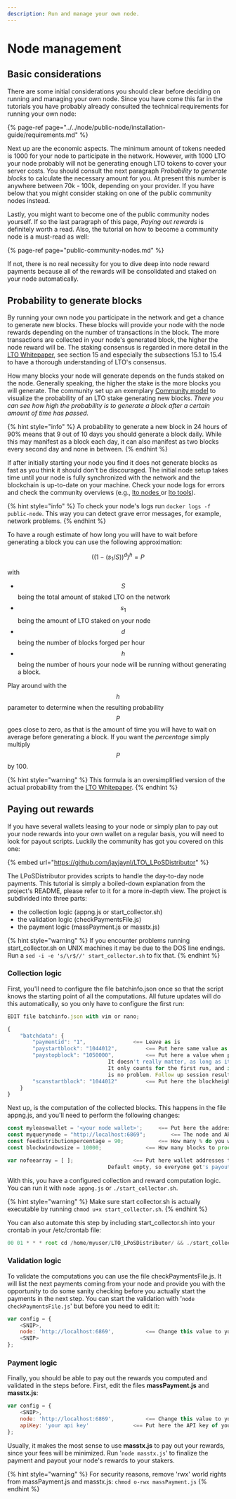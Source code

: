 ```yaml
---
description: Run and manage your own node.
---
```


# Node management

## Basic considerations

There are some initial considerations you should clear before deciding on running and managing your own node. Since you have come this far in the tutorials you have probably already consulted the technical requirements for running your own node:

{% page-ref page="../../node/public-node/installation-guide/requirements.md" %}

Next up are the economic aspects. The minimum amount of tokens needed is 1000 for your node to participate in the network. However, with 1000 LTO your node probably will not be generating enough LTO tokens to cover your server costs. You should consult the next paragraph _Probability to generate blocks_ to calculate the necessary amount for you. At present this number is anywhere between 70k - 100k, depending on your provider. If you have below that you might consider staking on one of the public community nodes instead.

Lastly, you might want to become one of the public community nodes yourself. If so the last paragraph of this page, _Paying out rewards_ is definitely worth a read. Also, the tutorial on how to become a community node is a must-read as well:

{% page-ref page="public-community-nodes.md" %}

If not, there is no real necessity for you to dive deep into node reward payments because all of the rewards will be consolidated and staked on your node automatically.

## Probability to generate blocks

By running your own node you participate in the network and get a chance to generate new blocks. These blocks will provide your node with the node rewards depending on the number of transactions in the block. The more transactions are collected in your node's generated block, the higher the node reward will be. The staking consensus is regarded in more detail in the [LTO Whitepaper](%20https://ltonetwork.com/documents/LTO%20Network%20-%20Technical%20Paper.pdf), see section 15 and especially the subsections 15.1 to 15.4 to have a thorough understanding of LTO's consensus.

How many blocks your node will generate depends on the funds staked on the node. Generally speaking, the higher the stake is the more blocks you will generate. The community set up an exemplary [Community model](https://docs.google.com/spreadsheets/u/0/d/1KcqI0Uay0ogJL8TILqKjESjiz0bwMrYeMz8k5TCUbHA/htmlview) to visualize the probability of an LTO stake generating new blocks. _There you can see how high the probability is to generate a block after a certain amount of time has passed._

{% hint style="info" %}
A probability to generate a new block in 24 hours of 90% means that 9 out of 10 days you should generate a block daily. While this may manifest as a block each day, it can also manifest as two blocks every second day and none in between.
{% endhint %}

If after initially starting your node you find it does not generate blocks as fast as you think it should don't be discouraged. The initial node setup takes time until your node is fully synchronized with the network and the blockchain is up-to-date on your machine. Check your node logs for errors and check the community overviews \(e.g., [lto nodes ](https://www.ltonod.es/)or [lto tools](https://lto.tools/nodes/)\). 

{% hint style="info" %}
To check your node's logs run `docker logs -f public-node`. This way you can detect grave error messages, for example, network problems.
{% endhint %}

To have a rough estimate of how long you will have to wait before generating a block you can use the following approximation:

$$
((1 - (s_1 / S ))^d)^h = P
$$

with

* $$S$$ being the total amount of staked LTO on the network
* $$s_1$$being the amount of LTO staked on your node
* $$d$$ being the number of blocks forged per hour
* $$h$$ being the number of hours your node will be running without generating a block.

Play around with the $$h$$ parameter to determine when the resulting probability $$P$$ goes close to zero, as that is the amount of time you will have to wait on average before generating a block. If you want the _percentage_ simply multiply $$P$$ by 100.

{% hint style="warning" %}
This formula is an oversimplified version of the actual probability from the [LTO Whitepaper](%20https://ltonetwork.com/documents/LTO%20Network%20-%20Technical%20Paper.pdf). 
{% endhint %}

## Paying out rewards

If you have several wallets leasing to your node or simply plan to pay out your node rewards into your own wallet on a regular basis, you will need to look for payout scripts. Luckily the community has got you covered on this one:

{% embed url="https://github.com/jayjaynl/LTO\_LPoSDistributor" %}

The LPoSDistributor provides scripts to handle the day-to-day node payments. This tutorial is simply a boiled-down explanation from the project's README, please refer to it for a more in-depth view. The project is subdivided into three parts:

* the collection logic \(appng.js or start\_collector.sh\)
* the validation logic \(checkPaymentsFile.js\)
* the payment logic \(massPayment.js or masstx.js\)

{% hint style="warning" %}
If you encounter problems running start\_collector.sh on UNIX machines it may be due to the DOS line endings. Run a `sed -i -e 's/\r$//' start_collector.sh` to fix that.
{% endhint %}

### Collection logic

First, you'll need to configure the file batchinfo.json once so that the script knows the starting point of all the computations. All future updates will do this automatically, so you only have to configure the first run:

```javascript
EDIT file batchinfo.json with vim or nano;

{
    "batchdata": {
        "paymentid": "1",				<== Leave as is
        "paystartblock": "1044012",			<== Put here same value as 'scanstartblock'. It's when payouts should start
        "paystopblock": "1050000",			<== Put here a value when payouts should stop (i.e. paystartblock+5000)
							    It doesn't really matter, as long as it is higher than paystartblock.
							    It only counts for the first run, and if no blocks were forged yet, that
							    is no problem. Follow up session results are just queued up in line :-))
        "scanstartblock": "1044012"			<== Put here the blockheight of the first ACTIVE lease
    }
}
```

Next up, is the computation of the collected blocks. This happens in the file appng.js, and you'll need to perform the following changes:

```javascript
const myleasewallet = '<your node wallet>';		<== Put here the address of the wallet that your node uses
const myquerynode = "http://localhost:6869";		<== The node and API port that you use (defaults to localhost)
const feedistributionpercentage = 90;			<== How many % do you want to share with your leasers (defaults to 90%)
const blockwindowsize = 10000;				<== How many blocks to process for every subsequent paymentcycle.

var nofeearray = [ ];					<== Put here wallet addresses that you want to exclude from payments,
							    Default empty, so everyone get's payouts
```

With this, you have a configured collection and reward computation logic. You can run it with `node appng.js` or `./start_collector.sh`.

{% hint style="warning" %}
Make sure start collector.sh is actually executable by running `chmod u+x start_collector.sh`. 
{% endhint %}

You can also automate this step by including start\_collector.sh into your crontab in your /etc/crontab file:

```javascript
00 01 * * * root cd /home/myuser/LTO_LPoSDistributor/ && ./start_collector.sh
```

### Validation logic

To validate the computations you can use the file checkPaymentsFile.js. It will list the next payments coming from your node and provide you with the opportunity to do some sanity checking before you actually start the payments in the next step. You can start the validation with '`node checkPaymentsFile.js`' but before you need to edit it:

```javascript
var config = {
    <SNIP>,
    node: 'http://localhost:6869',			<== Change this value to your blockchain node/API port (defaults to localhost)
    <SNIP>
};
```

### Payment logic

Finally, you should be able to pay out the rewards you computed and validated in the steps before. First, edit the files **massPayment.js** and **masstx.js**:

```javascript
var config = {
    <SNIP>,
    node: 'http://localhost:6869',			<== Change this value to your blockchain node/API port (defaults to localhost)
    apiKey: 'your api key'				<== Put here the API key of your lto node
};
```

Usually, it makes the most sense to use **masstx.js** to pay out your rewards, since your fees will be minimized. Run '`node masstx.js`' to finalize the payment and payout your node's rewards to your stakers.

{% hint style="warning" %}
For security reasons, remove 'rwx' world rights from massPayment.js and masstx.js: `chmod o-rwx massPayment.js`
{% endhint %}

